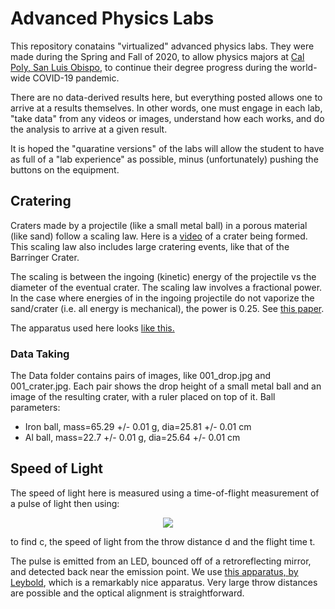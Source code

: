 # Advanced Physics Labs


This repository conatains "virtualized" advanced physics labs. They were made during the Spring and Fall of 2020, to allow physics majors at [Cal Poly, San Luis Obispo](https://physics.calpoly.edu), to continue their degree progress during the world-wide COVID-19 pandemic. 

There are no data-derived results here, but everything posted allows one to arrive at a results themselves. In other words, one must engage in each lab, "take data" from any videos or images, understand how each works, and do the analysis to arrive at a given result.

It is hoped the "quaratine versions" of the labs will allow the student to have as full of a "lab experience" as possible, minus (unfortunately) pushing the buttons on the equipment.

## Cratering

Craters made by a projectile (like a small metal ball) in a porous material (like sand) follow a scaling law. Here is a [video](Labs/Cratering/Apparatus/slmo_crater.mov) of a crater being formed. This scaling law also includes large cratering events, like that of the Barringer Crater.  

The scaling is between the ingoing (kinetic) energy of the projectile vs the diameter of the eventual crater.  The scaling law involves a fractional power.  In the case where energies of in the ingoing projectile do not vaporize the sand/crater (i.e. all energy is mechanical), the power is 0.25.  See [this paper](Labs/Cratering/Info/crater_paper.pdf).  

The apparatus used here looks [like this.](Labs/Cratering/Apparatus/app01.jpg)

### Data Taking

The Data folder contains pairs of images, like 001_drop.jpg and 001_crater.jpg.  Each pair shows the drop height of a small metal ball and an image of the resulting crater, with a ruler placed on top of it.  Ball parameters:

* Iron ball, mass=65.29 +/- 0.01 g, dia=25.81 +/- 0.01 cm
* Al ball, mass=22.7 +/- 0.01 g, dia=25.64 +/- 0.01 cm


## Speed of Light

The speed of light here is measured using a time-of-flight measurement of a pulse of light then using:

<p align="center">
<img src="https://render.githubusercontent.com/render/math?math=c=\frac{d}{t}">
</p>
to find c, the speed of light from the throw distance d and the flight time t.

The pulse is emitted from an LED, bounced off of a retroreflecting mirror, and detected back near the emission point. We use [this apparatus, by Leybold](https://www.leybold-shop.com/vp5-6-2-1.html), which is a remarkably nice apparatus.  Very large throw distances are possible and the optical alignment is straightforward.






